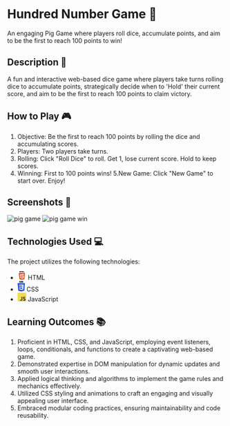 # Hundred Number Game 💯

An engaging Pig Game where players roll dice, accumulate points, and aim to be the first to reach 100 points to win!

## Description 📝

A fun and interactive web-based dice game where players take turns rolling dice to accumulate points, strategically decide when to 'Hold' their current score, and aim to be the first to reach 100 points to claim victory.

## How to Play 🎮

1. Objective: Be the first to reach 100 points by rolling the dice and accumulating scores.
2. Players: Two players take turns.
3. Rolling: Click "Roll Dice" to roll. Get 1, lose current score. Hold to keep scores.
4. Winning: First to 100 points wins!
5.New Game: Click "New Game" to start over. Enjoy!

## Screenshots 📸
![pig game](https://github.com/Taha-Zahid/NumberGuessGameJavaScript/assets/139172162/0857a9e9-0181-4d1a-b724-7052b281e821)
![pig game win](https://github.com/Taha-Zahid/NumberGuessGameJavaScript/assets/139172162/a7a73e58-aecc-4e2d-829b-b4d73aeb427a)

## Technologies Used 💻

The project utilizes the following technologies:

- <img src="/logos/html-logo.png" alt="HTML Logo" style="width: 20px; height: auto;" >
  HTML
- <img src="/logos/css-logo.png" alt="CSS Logo" style="width: 17px; height: auto;">
   CSS
- <img src="/logos/js-logo.png" alt="JavaScript Logo" style="width: 20px; height: auto;">
  JavaScript

## Learning Outcomes 📚

1. Proficient in HTML, CSS, and JavaScript, employing event listeners, loops, conditionals, and functions to create a captivating web-based game.
2. Demonstrated expertise in DOM manipulation for dynamic updates and smooth user interactions.
3. Applied logical thinking and algorithms to implement the game rules and mechanics effectively.
4. Utilized CSS styling and animations to craft an engaging and visually appealing user interface.
5. Embraced modular coding practices, ensuring maintainability and code reusability.
